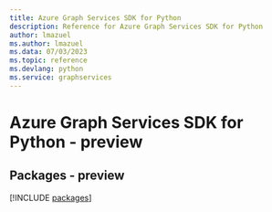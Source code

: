 ```yaml
---
title: Azure Graph Services SDK for Python
description: Reference for Azure Graph Services SDK for Python
author: lmazuel
ms.author: lmazuel
ms.data: 07/03/2023
ms.topic: reference
ms.devlang: python
ms.service: graphservices
---
```

# Azure Graph Services SDK for Python - preview
## Packages - preview
[!INCLUDE [packages](graph-services-index.md)]